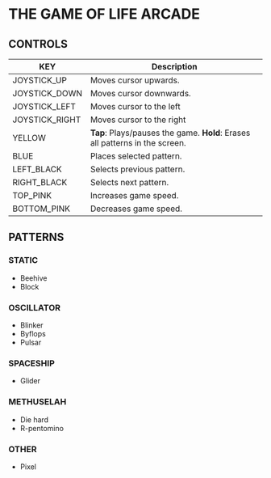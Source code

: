 # THE GAME OF LIFE ARCADE

## CONTROLS
| KEY | Description |
| ------ | ----------- |
| JOYSTICK_UP   | Moves cursor upwards. |
| JOYSTICK_DOWN   | Moves cursor downwards. |
| JOYSTICK_LEFT   | Moves cursor to the left |
| JOYSTICK_RIGHT   | Moves cursor to the right |
| YELLOW   | **Tap**: Plays/pauses the game. **Hold**: Erases all patterns in the screen. |
| BLUE   | Places selected pattern. |
| LEFT_BLACK   | Selects previous pattern. |
| RIGHT_BLACK   | Selects next pattern. |
| TOP_PINK   | Increases game speed. |
| BOTTOM_PINK | Decreases game speed. |

## PATTERNS

### STATIC

- Beehive
- Block

### OSCILLATOR

- Blinker
- Byflops
- Pulsar

### SPACESHIP

- Glider

### METHUSELAH

- Die hard
- R-pentomino

### OTHER

- Pixel



